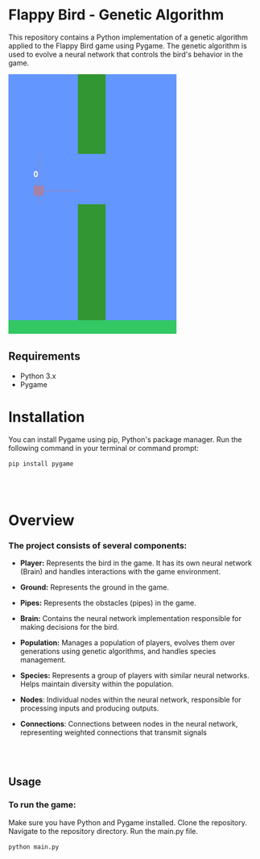 # Flappy Bird - Genetic Algorithm

This repository contains a Python implementation of a genetic algorithm applied to the Flappy Bird game using Pygame. The genetic algorithm is used to evolve a neural network that controls the bird's behavior in the game.

![image of game](image.png)

## Requirements

- Python 3.x
- Pygame

# Installation

You can install Pygame using pip, Python's package manager. Run the following command in your terminal or command prompt:

```bash
pip install pygame
```
<br></br>
# Overview
### The project consists of several components:

- **Player:** Represents the bird in the game. It has its own neural network (Brain) and handles interactions with the game environment.

- **Ground:** Represents the ground in the game.

- **Pipes:** Represents the obstacles (pipes) in the game.

- **Brain:** Contains the neural network implementation responsible for making decisions for the bird.

- **Population:** Manages a population of players, evolves them over generations using genetic algorithms, and handles species management.

- **Species:** Represents a group of players with similar neural networks. Helps maintain diversity within the population.

- **Nodes**: Individual nodes within the neural network, responsible for processing inputs and producing outputs.

- **Connections**: Connections between nodes in the neural network, representing weighted connections that transmit signals

<br></br>

## Usage

### To run the game:

Make sure you have Python and Pygame installed.
Clone the repository.
Navigate to the repository directory.
Run the main.py file.
```bash
python main.py
```